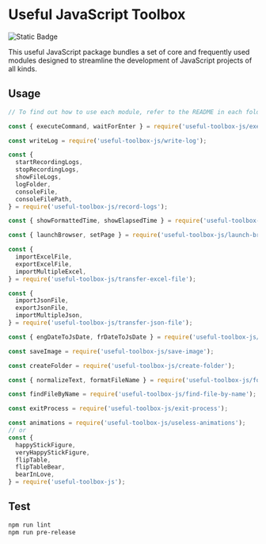 # Useful JavaScript Toolbox
![Static Badge](https://img.shields.io/badge/JavaScript-f7df1e?logo=JavaScript&logoColor=000)

This useful JavaScript package bundles a set of core and frequently used modules designed to streamline the development of JavaScript projects of all kinds.

## Usage
```javascript
// To find out how to use each module, refer to the README in each folder.

const { executeCommand, waitForEnter } = require('useful-toolbox-js/execute-and-wait');

const writeLog = require('useful-toolbox-js/write-log');

const {
  startRecordingLogs,
  stopRecordingLogs,
  showFileLogs,
  logFolder,
  consoleFile,
  consoleFilePath,
} = require('useful-toolbox-js/record-logs');

const { showFormattedTime, showElapsedTime } = require('useful-toolbox-js/show-time');

const { launchBrowser, setPage } = require('useful-toolbox-js/launch-browser');

const {
  importExcelFile,
  exportExcelFile,
  importMultipleExcel,
} = require('useful-toolbox-js/transfer-excel-file');

const {
  importJsonFile,
  exportJsonFile,
  importMultipleJson,
} = require('useful-toolbox-js/transfer-json-file');

const { engDateToJsDate, frDateToJsDate } = require('useful-toolbox-js/date-to-js-date');

const saveImage = require('useful-toolbox-js/save-image');

const createFolder = require('useful-toolbox-js/create-folder');

const { normalizeText, formatFileName } = require('useful-toolbox-js/format-data');

const findFileByName = require('useful-toolbox-js/find-file-by-name');

const exitProcess = require('useful-toolbox-js/exit-process');

const animations = require('useful-toolbox-js/useless-animations');
// or
const {
  happyStickFigure,
  veryHappyStickFigure,
  flipTable,
  flipTableBear,
  bearInLove,
} = require('useful-toolbox-js');
```

## Test
```bash
npm run lint
npm run pre-release
```
